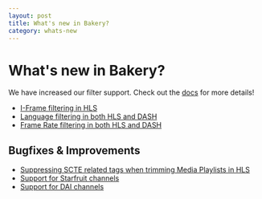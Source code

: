 ```yaml
---
layout: post
title: What's new in Bakery?
category: whats-new
---
```


# What's new in Bakery?
We have increased our filter support. Check out the <a href="/filters">docs</a> for more details!

- <a href="/filters/tags">I-Frame filtering in HLS</a>
- <a href="/filters/language">Language filtering in both HLS and DASH</a>
- <a href="/filters/fps">Frame Rate filtering in both HLS and DASH</a>


## Bugfixes & Improvements
- [Suppressing SCTE related tags when trimming Media Playlists in HLS](https://github.com/cbsinteractive/bakery/commit/d49b0263308ac71055de309d5ecedec05e31af4f)
- [Support for Starfruit channels](https://github.com/cbsinteractive/bakery/commit/5957496516346a793dfc7b56e34ed1a57edc64b2)
- [Support for DAI channels](https://github.com/cbsinteractive/bakery/commit/1ec459f952aa434d25bb2052d42a38529346b034)

